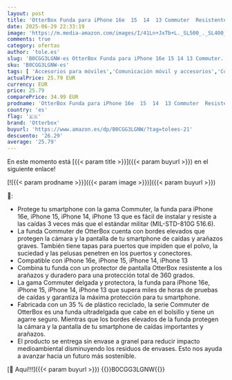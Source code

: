 ```yaml
---
layout: post
title: 'OtterBox Funda para iPhone 16e  15  14  13 Commuter  Resistente a Golpes y caídas  Rugerizada  Protectora  Testada 3X estándares Militares anticaídas  Negro  Sin Caja Retail'
date: 2025-06-29 22:33:19
image: 'https://m.media-amazon.com/images/I/41Ln+JxTb+L._SL500_._SL400_.jpg'
comments: true
category: ofertas
author: 'tole.es'
slug: 'B0CGG3LGNW-es OtterBox Funda para iPhone 16e 15 14 13 Commuter...'
sku: 'B0CGG3LGNW-es'
tags: [ 'Accesorios para móviles','Comunicación móvil y accesorios','Conjuntos de carcasas y fundas','Electrónica','Fundas y carcasas para teléfonos móviles','iphone','otterbox','🇪🇸', ]
actualPrice: 25.79 EUR
currency: EUR
price: 25.79
comparePrice: 34.99 EUR
prodname: 'OtterBox Funda para iPhone 16e  15  14  13 Commuter  Resistente a Golpes y caídas  Rugerizada  Protectora  Testada 3X estándares Militares anticaídas  Negro  Sin Caja Retail'
country: 'es'
flag: '🇪🇸'
brand: 'Otterbox'
buyurl: 'https://www.amazon.es/dp/B0CGG3LGNW/?tag=tolees-21'
descuento: '26.29'
average: '25.79'
---
```


En este momento está [{{< param title >}}]({{< param buyurl >}}) en el siguiente enlace!

[![{{< param prodname >}}]({{< param image >}})]({{< param buyurl >}})

🔎:

- Protege tu smartphone con la gama Commuter, la funda para iPhone 16e, iPhone 15, iPhone 14, iPhone 13 que es fácil de instalar y resiste a las caídas 3 veces más que el estándar militar (MIL-STD-810G 516.6).
- La funda Commuter de OtterBox cuenta con bordes elevados que protegen la cámara y la pantalla de tu smartphone de caídas y arañazos graves. También tiene tapas para puertos que impiden que el polvo, la suciedad y las pelusas penetren en los puertos y conectores.
- Compatible con iPhone 16e, iPhone 15, iPhone 14, iPhone 13
- Combina tu funda con un protector de pantalla OtterBox resistente a los arañazos y duradero para una protección total de 360 grados.
- La gama Commuter delgada y protectora, la funda para iPhone 16e, iPhone 15, iPhone 14, iPhone 13 que supera miles de horas de pruebas de caídas y garantiza la máxima protección para tu smartphone.
- Fabricada con un 35 % de plástico reciclado, la serie Commuter de OtterBox es una funda ultradelgada que cabe en el bolsillo y tiene un agarre seguro. Mientras que los bordes elevados de la funda protegen la cámara y la pantalla de tu smartphone de caídas importantes y arañazos.
- El producto se entrega sin envase a granel para reducir impacto medioambiental disminuyendo los residuos de envases. Esto nos ayuda a avanzar hacia un futuro más sostenible.

[🛒 Aquí!!!]({{< param buyurl >}})
{{<world>}}B0CGG3LGNW{{</world>}}
